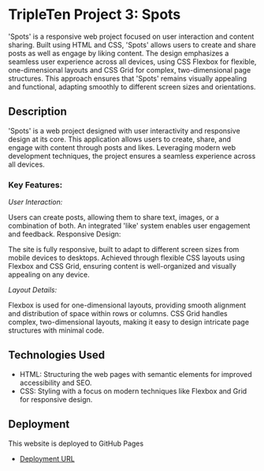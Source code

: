 # TripleTen Project 3: Spots

'Spots' is a responsive web project focused on user interaction and content sharing. Built using HTML and CSS, 'Spots' allows users to create and share posts as well as engage by liking content. The design emphasizes a seamless user experience across all devices, using CSS Flexbox for flexible, one-dimensional layouts and CSS Grid for complex, two-dimensional page structures. This approach ensures that 'Spots' remains visually appealing and functional, adapting smoothly to different screen sizes and orientations.

## Description

'Spots' is a web project designed with user interactivity and responsive design at its core. This application allows users to create, share, and engage with content through posts and likes. Leveraging modern web development techniques, the project ensures a seamless experience across all devices.

### Key Features:

_User Interaction:_

Users can create posts, allowing them to share text, images, or a combination of both.
An integrated 'like' system enables user engagement and feedback.
Responsive Design:

The site is fully responsive, built to adapt to different screen sizes from mobile devices to desktops.
Achieved through flexible CSS layouts using Flexbox and CSS Grid, ensuring content is well-organized and visually appealing on any device.

_Layout Details:_

Flexbox is used for one-dimensional layouts, providing smooth alignment and distribution of space within rows or columns.
CSS Grid handles complex, two-dimensional layouts, making it easy to design intricate page structures with minimal code.

## Technologies Used

- HTML: Structuring the web pages with semantic elements for improved accessibility and SEO.
- CSS: Styling with a focus on modern techniques like Flexbox and Grid for responsive design.

## Deployment

This website is deployed to GitHub Pages

- [Deployment URL](https://jmathew330.github.io/se_project_spots/)
